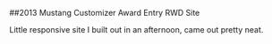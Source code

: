 ##2013 Mustang Customizer Award Entry RWD Site

Little responsive site I built out in an afternoon, came out pretty neat.
